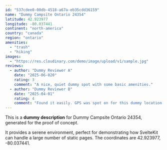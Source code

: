 ```yaml
---
id: "537cdee0-00db-4518-a67a-eb35cdd36159"
name: "Dummy Campsite Ontario 24354"
latitude: 42.923977
longitude: -80.037441
continent: "north-america"
country: "canada"
region: "ontario"
amenities:
  - "trash"
  - "hiking"
images:
  - "https://res.cloudinary.com/demo/image/upload/v1/sample.jpg"
reviews:
  - author: "Dummy Reviewer A"
    date: "2025-06-020"
    rating: 3
    comment: "A nice, quiet dummy spot with some basic amenities."
  - author: "Dummy Reviewer B"
    date: "2025-04-01"
    rating: 4
    comment: "Found it easily. GPS was spot on for this dummy location."
---
```


This is a **dummy description** for Dummy Campsite Ontario 24354, generated for the proof of concept.

It provides a serene environment, perfect for demonstrating how SvelteKit can handle a large number of static pages. The coordinates are 42.923977, -80.037441.
